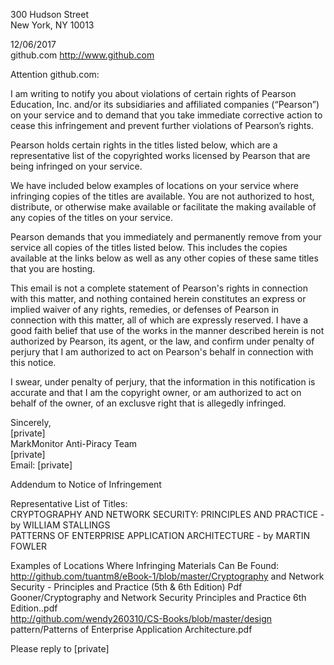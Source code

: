 300 Hudson Street  
New York, NY 10013  
  
12/06/2017  
github.com http://www.github.com  
  
Attention github.com:  
  
I am writing to notify you about violations of certain rights of Pearson Education, Inc. and/or its subsidiaries and affiliated companies (“Pearson”) on your service and to demand that you take immediate corrective action to cease this infringement and prevent further violations of Pearson’s rights.  
  
Pearson holds certain rights in the titles listed below, which are a representative list of the copyrighted works licensed by Pearson that are being infringed on your service.  
  
We have included below examples of locations on your service where infringing copies of the titles are available. You are not authorized to host, distribute, or otherwise make available or facilitate the making available of any copies of the titles on your service.  
  
Pearson demands that you immediately and permanently remove from your service all copies of the titles listed below. This includes the copies available at the links below as well as any other copies of these same titles that you are hosting.  
  
This email is not a complete statement of Pearson's rights in connection with this matter, and nothing contained herein constitutes an express or implied waiver of any rights, remedies, or defenses of Pearson in connection with this matter, all of which are expressly reserved. I have a good faith belief that use of the works in the manner described herein is not authorized by Pearson, its agent, or the law, and confirm under penalty of perjury that I am authorized to act on Pearson's behalf in connection with this notice.  
  
I swear, under penalty of perjury, that the information in this notification is accurate and that I am the copyright owner, or am authorized to act on behalf of the owner, of an exclusve right that is allegedly infringed.  
  
Sincerely,  
[private]   
MarkMonitor Anti-Piracy Team  
[private]  
Email: [private]  
  
Addendum to Notice of Infringement  
  
Representative List of Titles:  
CRYPTOGRAPHY AND NETWORK SECURITY: PRINCIPLES AND PRACTICE - by WILLIAM STALLINGS  
PATTERNS OF ENTERPRISE APPLICATION ARCHITECTURE - by MARTIN FOWLER  
  
Examples of Locations Where Infringing Materials Can Be Found:  
http://github.com/tuantm8/eBook-1/blob/master/Cryptography and Network Security - Principles and Practice (5th & 6th Edition) Pdf Gooner/Cryptography and Network Security Principles and Practice 6th Edition..pdf  
http://github.com/wendy260310/CS-Books/blob/master/design pattern/Patterns of Enterprise Application Architecture.pdf  
  
Please reply to [private]  
